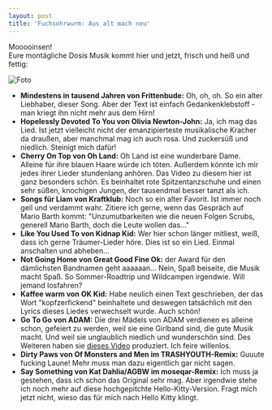 ```yaml
---
layout: post
title: 'Fuchsohrwurm: Aus alt mach neu'
---
```


Mooooinsen!  
Eure montägliche Dosis Musik kommt hier und jetzt, frisch und heiß und fettig:  

![Foto](https://farm3.staticflickr.com/2927/14145990466_162327fcea_c.jpg)  

* **Mindestens in tausend Jahren von Frittenbude:** Oh, oh, oh. So ein alter Liebhaber, dieser Song. Aber der Text ist einfach Gedankenklebstoff - man kriegt ihn nicht mehr aus dem Hirn!  
* **Hopelessly Devoted To You von Olivia Newton-John:** Ja, ich mag das Lied. Ist jetzt vielleicht nicht der emanzipierteste musikalische Kracher da draußen, aber manchmal mag ich auch rosa. Und zuckersüß und niedlich. Steinigt mich dafür!  
* **Cherry On Top von Oh Land:** Oh Land ist eine wunderbare Dame. Alleine für ihre blauen Haare würde ich töten. Außerdem könnte ich mir jedes ihrer Lieder stundenlang anhören. Das Video zu diesem hier ist ganz besonders schön. Es beinhaltet rote Spitzentanzschuhe und einen sehr süßen, knochigen Jungen, der tausendmal besser tanzt als ich.  
* **Songs für Liam von Kraftklub:** Noch so ein alter Favorit. Ist immer noch geil und verdammt wahr. Zitiere ich gerne, wenn das Gespräch auf Mario Barth kommt: "Unzumutbarkeiten wie die neuen Folgen Scrubs, generell Mario Barth, doch die Leute wollen das..." 
* **Like You Used To von Kidnap Kid:** Wer hier schon länger mitliest, weiß, dass ich gerne Träumer-Lieder höre. Dies ist so ein Lied. Einmal anschalten und abheben... 
* **Not Going Home von Great Good Fine Ok:** der Award für den dämlichsten Bandnamen geht aaaaaan... Nein, Spaß beiseite, die Musik macht Spaß. So Sommer-Roadtrip und Wildcampen irgendwie. Will jemand losfahren?  
* **Kaffee warm von OK Kid:** Habe neulich einen Text geschrieben, der das Wort "kopfzerfickend" beinhaltete und deswegen tatsächlich mit den Lyrics dieses Liedes verwechselt wurde. Auch schön!
* **Go To Go von ADAM:** Die drei Mädels von ADAM verdienen es alleine schon, gefeiert zu werden, weil sie eine Girlband sind, die gute Musik macht. Und weil sie unglaublich niedlich und wunderschön sind. Des Weiteren haben sie [dieses Video](https://www.youtube.com/watch?v=3h37xswCoY0#t=25) produziert. Ich feire willenlos.  
* **Dirty Paws von Of Monsters and Men im TRASHYOUTH-Remix:** Guuute fucking Laune! Mehr muss man dazu eigentlich gar nicht sagen. 
* **Say Something von Kat Dahlia/AGBW im moseqar-Remix:** Ich muss ja gestehen, dass ich schon das Original sehr mag. Aber irgendwie stehe ich noch mehr auf diese hochgepitchte Hello-Kitty-Version. Fragt mich jetzt nicht, wieso das für mich nach Hello Kitty klingt.
